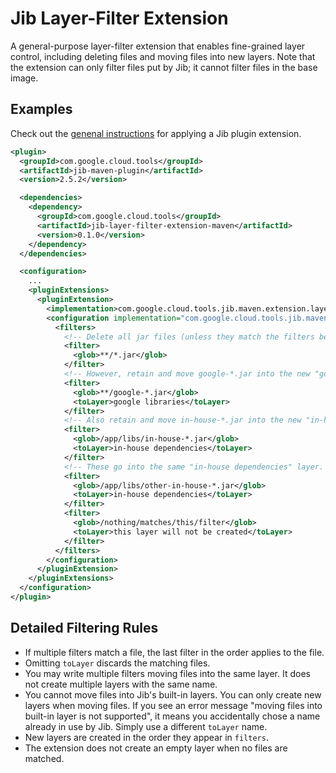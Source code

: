 # Jib Layer-Filter Extension

A general-purpose layer-filter extension that enables fine-grained layer control, including deleting files and moving files into new layers. Note that the extension can only filter files put by Jib; it cannot filter files in the base image.

## Examples

Check out the [genenal instructions](../../README.md#using-jib-plugin-extensions) for applying a Jib plugin extension.

```xml
<plugin>
  <groupId>com.google.cloud.tools</groupId>
  <artifactId>jib-maven-plugin</artifactId>
  <version>2.5.2</version>

  <dependencies>
    <dependency>
      <groupId>com.google.cloud.tools</groupId>
      <artifactId>jib-layer-filter-extension-maven</artifactId>
      <version>0.1.0</version>
    </dependency>
  </dependencies>

  <configuration>
    ...
    <pluginExtensions>
      <pluginExtension>
        <implementation>com.google.cloud.tools.jib.maven.extension.layerfilter.JibLayerFilterExtension</implementation>
        <configuration implementation="com.google.cloud.tools.jib.maven.extension.layerfilter.Configuration">
          <filters>
            <!-- Delete all jar files (unless they match the filters below). -->
            <filter>
              <glob>**/*.jar</glob>
            </filter>
            <!-- However, retain and move google-*.jar into the new "google libraries" layer. -->
            <filter>
              <glob>**/google-*.jar</glob>
              <toLayer>google libraries</toLayer>
            </filter>
            <!-- Also retain and move in-house-*.jar into the new "in-house dependencies" layer. -->
            <filter>
              <glob>/app/libs/in-house-*.jar</glob>
              <toLayer>in-house dependencies</toLayer>
            </filter>
            <!-- These go into the same "in-house dependencies" layer. -->
            <filter>
              <glob>/app/libs/other-in-house-*.jar</glob>
              <toLayer>in-house dependencies</toLayer>
            </filter>
            <filter>
              <glob>/nothing/matches/this/filter</glob>
              <toLayer>this layer will not be created</toLayer>
            </filter>
          </filters>
        </configuration>
      </pluginExtension>
    </pluginExtensions>
  </configuration>
</plugin>
```

## Detailed Filtering Rules

- If multiple filters match a file, the last filter in the order applies to the file.
- Omitting `toLayer` discards the matching files.
- You may write multiple filters moving files into the same layer. It does not create multiple layers with the same name.
- You cannot move files into Jib's built-in layers. You can only create new layers when moving files. If you see an error message "moving files into built-in layer is not supported", it means you accidentally chose a name already in use by Jib. Simply use a different `toLayer` name.
- New layers are created in the order they appear in `filters`.
- The extension does not create an empty layer when no files are matched.
